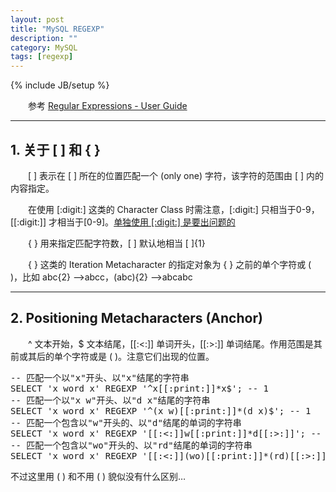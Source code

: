 ```yaml
---
layout: post
title: "MySQL REGEXP"
description: ""
category: MySQL
tags: [regexp]
---
```

{% include JB/setup %}

　　参考 [Regular Expressions - User Guide](http://www.zytrax.com/tech/web/regex.htm)

---

## 1. 关于 [ ] 和 { }

　　[ ] 表示在 [ ] 所在的位置匹配一个 (only one) 字符，该字符的范围由 [ ] 内的内容指定。  

　　在使用 [:digit:] 这类的 Character Class 时需注意，[:digit:] 只相当于0-9，[[:digit:]] 才相当于[0-9]。[单独使用 [:digit:] 是要出问题的](http://bugs.mysql.com/bug.php?id=22568)  

　　{ } 用来指定匹配字符数，[ ] 默认地相当 [ ]{1}  

　　{ } 这类的 Iteration Metacharacter 的指定对象为 { } 之前的单个字符或 ( )，比如 abc{2} -->abcc，(abc){2} -->abcabc  

---

## 2. Positioning Metacharacters (Anchor)

　　^ 文本开始，$ 文本结尾，[[:<:]] 单词开头，[[:>:]] 单词结尾。作用范围是其前或其后的单个字符或是 ( )。注意它们出现的位置。

<pre class="prettyprint linenums">
-- 匹配一个以"x"开头、以"x"结尾的字符串  
SELECT 'x word x' REGEXP '^x[[:print:]]*x$'; -- 1  
-- 匹配一个以"x w"开头、以"d x"结尾的字符串  
SELECT 'x word x' REGEXP '^(x w)[[:print:]]*(d x)$'; -- 1  
-- 匹配一个包含以"w"开头的、以"d"结尾的单词的字符串  
SELECT 'x word x' REGEXP '[[:<:]]w[[:print:]]*d[[:>:]]'; -- 1  
-- 匹配一个包含以"wo"开头的、以"rd"结尾的单词的字符串  
SELECT 'x word x' REGEXP '[[:<:]](wo)[[:print:]]*(rd)[[:>:]]'; -- 1    
</pre>

不过这里用 ( ) 和不用 ( ) 貌似没有什么区别…